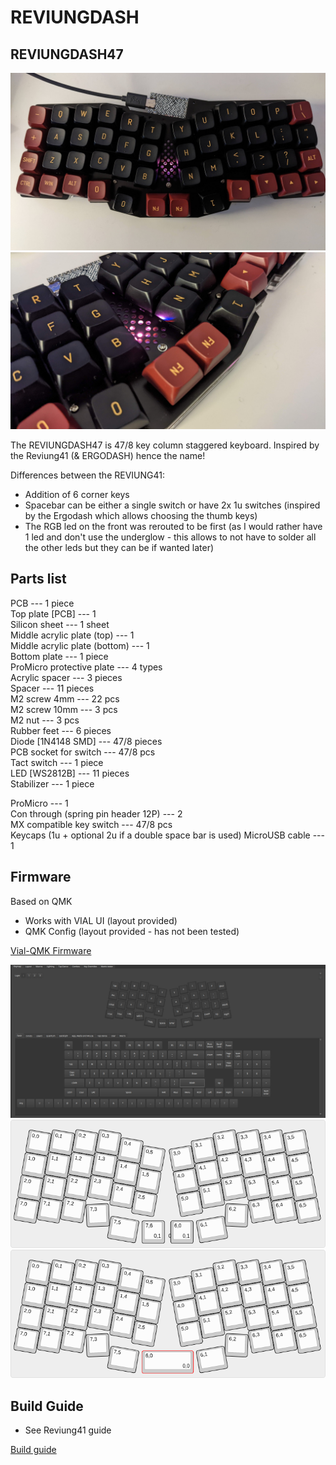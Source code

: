 # REVIUNGDASH

## REVIUNGDASH47

![REVIUNG47 Front](image/Reviungdash47_front.jpg)  
![REVIUNG47 Zoom](image/Reviungdash47_zoom.jpg)  

The REVIUNGDASH47 is 47/8 key column staggered keyboard. Inspired by the Reviung41
(& ERGODASH) hence the name!

Differences between the REVIUNG41:

* Addition of 6 corner keys
* Spacebar can be either a single switch or have 2x 1u switches
(inspired by the Ergodash which allows choosing the thumb keys)
* The RGB led on the front was rerouted to be first (as I would rather have 1
led and don't use the underglow - this allows to not have to solder all the other
leds but they can be if wanted later)

## Parts list  

PCB --- 1 piece  
Top plate [PCB] --- 1  
Silicon sheet --- 1 sheet  
Middle acrylic plate (top) --- 1  
Middle acrylic plate (bottom) --- 1  
Bottom plate --- 1 piece  
ProMicro protective plate --- 4 types  
Acrylic spacer --- 3 pieces  
Spacer --- 11 pieces  
M2 screw 4mm --- 22 pcs  
M2 screw 10mm --- 3 pcs  
M2 nut --- 3 pcs  
Rubber feet --- 6 pieces  
Diode [1N4148 SMD] --- 47/8 pieces  
PCB socket for switch --- 47/8 pcs  
Tact switch --- 1 piece  
LED [WS2812B] --- 11 pieces  
Stabilizer --- 1 piece  

ProMicro --- 1  
Con through (spring pin header 12P) --- 2  
MX compatible key switch --- 47/8 pcs  
Keycaps (1u + optional 2u if a double space bar is used)
MicroUSB cable --- 1  

## Firmware

Based on QMK

* Works with VIAL UI (layout provided)
* QMK Config (layout provided - has not been tested)

[Vial-QMK Firmware](https://github.com/tumler/vial-qmk/tree/Add_ReviungDash47)

![REVIUNG47 Vial](layouts/vial_keymap.png)  
![REVIUNG47 Vial](layouts/keyboard-layout_1_button.png)  
![REVIUNG47 Vial](layouts/keyboard-layout_2_buttons.png)  

## Build Guide

* See Reviung41 guide

[Build guide](https://reviung.com/build-guide/391/)  
